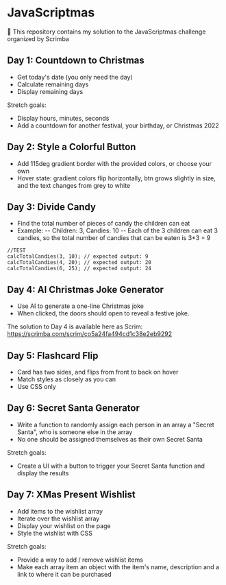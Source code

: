 # JavaScriptmas

🎄 This repository contains my solution to the JavaScriptmas challenge organized by Scrimba

## Day 1: Countdown to Christmas

- Get today's date (you only need the day)
- Calculate remaining days
- Display remaining days

Stretch goals:

- Display hours, minutes, seconds
- Add a countdown for another festival, your birthday, or Christmas 2022

## Day 2: Style a Colorful Button

- Add 115deg gradient border with the provided colors, or choose your own
- Hover state: gradient colors flip horizontally, btn grows slightly in size, and the text changes from grey to white

## Day 3: Divide Candy

- Find the total number of pieces of candy the children can eat
- Example:
  -- Children: 3, Candies: 10
  -- Each of the 3 children can eat 3 candies, so the total number of candies that can be eaten is 3\*3 = 9

```
//TEST
calcTotalCandies(3, 10); // expected output: 9
calcTotalCandies(4, 20); // expected output: 20
calcTotalCandies(6, 25); // expected output: 24
```

## Day 4: AI Christmas Joke Generator

- Use AI to generate a one-line Christmas joke
- When clicked, the doors should open to reveal a festive joke.

The solution to Day 4 is available here as Scrim: https://scrimba.com/scrim/co5a24fa494cd1c38e2eb9292

## Day 5: Flashcard Flip

- Card has two sides, and flips from front to back on hover
- Match styles as closely as you can
- Use CSS only

## Day 6: Secret Santa Generator

- Write a function to randomly assign each person in an array a "Secret Santa", who is someone else in the array
- No one should be assigned themselves as their own Secret Santa

Stretch goals:

- Create a UI with a button to trigger your Secret Santa function and display the results

## Day 7: XMas Present Wishlist

- Add items to the wishlist array
- Iterate over the wishlist array
- Display your wishlist on the page
- Style the wishlist with CSS

Stretch goals:

- Provide a way to add / remove wishlist items
- Make each array item an object with the item's name, description and a link to where it can be purchased
